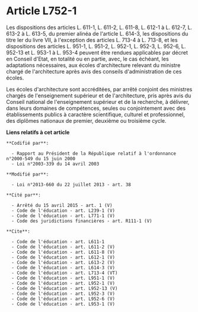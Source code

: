 # Article L752-1

Les dispositions des articles L. 611-1, L. 611-2, L. 611-8, L. 612-1 à L. 612-7, L. 613-2 à L. 613-5, du premier alinéa de
l'article L. 614-3, les dispositions du titre Ier du livre VII, à l'exception des articles L. 713-4 à L. 713-8, et les
dispositions des articles L. 951-1, L. 951-2, L. 952-1, L. 952-3, L. 952-6, L. 952-13 et L. 953-1 à L. 953-4 peuvent être
rendues applicables par décret en Conseil d'Etat, en totalité ou en partie, avec, le cas échéant, les adaptations
nécessaires, aux écoles d'architecture relevant du ministre chargé de l'architecture après avis des conseils d'administration
de ces écoles. 

Les écoles d'architecture sont accréditées, par arrêté conjoint des ministres chargés de l'enseignement supérieur et de
l'architecture, pris après avis du Conseil national de l'enseignement supérieur et de la recherche, à délivrer, dans leurs
domaines de compétences, seules ou conjointement avec des établissements publics à caractère scientifique, culturel et
professionnel, des diplômes nationaux de premier, deuxième ou troisième cycle.

**Liens relatifs à cet article**

	**Codifié par**:

	  - Rapport au Président de la République relatif à l'ordonnance n°2000-549 du 15 juin 2000
	  - Loi n°2003-339 du 14 avril 2003

	**Modifié par**:

	  - Loi n°2013-660 du 22 juillet 2013 - art. 38

	**Cité par**:

	  - Arrêté du 15 avril 2015 - art. 1 (V)
	  - Code de l'éducation - art. L239-1 (V)
	  - Code de l'éducation - art. L771-1 (V)
	  - Code des juridictions financières - art. R111-1 (V)

	**Cite**:

	  - Code de l'éducation - art. L611-1
	  - Code de l'éducation - art. L611-2 (V)
	  - Code de l'éducation - art. L611-8 (V)
	  - Code de l'éducation - art. L612-1 (V)
	  - Code de l'éducation - art. L613-2 (V)
	  - Code de l'éducation - art. L614-3 (V)
	  - Code de l'éducation - art. L713-4 (VT)
	  - Code de l'éducation - art. L951-1 (V)
	  - Code de l'éducation - art. L952-1 (V)
	  - Code de l'éducation - art. L952-13 (V)
	  - Code de l'éducation - art. L952-3 (V)
	  - Code de l'éducation - art. L952-6 (V)
	  - Code de l'éducation - art. L953-1 (V)
